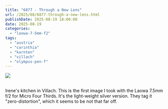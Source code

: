 ```yaml
---
title: "6877 - Through a New Lens"
url: /2025/08/6877-through-a-new-lens.html
publishDate: 2025-08-19 18:00:00
date: 2025-08-19
categories:
  - "laowa-7-5mm-f2"
tags:
  - "austria"
  - "carinthia"
  - "karnten"
  - "villach"
  - "olympus-pen-f"
---
```

<div class="container">
<div class="center"><a target="_blank" href="https://d25zfm9zpd7gm5.cloudfront.net/1200x1200/2021/20210311_120332_lr.jpg"><img class="webfeedsFeaturedVisual" src="https://d25zfm9zpd7gm5.cloudfront.net/0600x0600/2021/20210311_120332_lr.jpg" /></a></div>
</div>
<br />

Irene's kitchen in Villach. This is the first image I took
with the Laowa 7.5mm f/2 for Micro Four Thirds. It's the
light-weight silver version. They tag it "zero-distortion",
which it seems to be not that far off.
